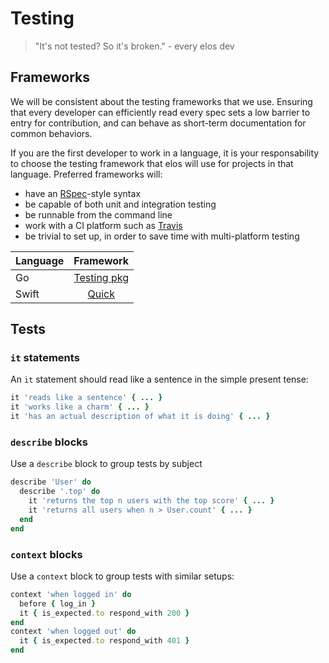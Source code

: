 Testing
=======

> "It's not tested? So it's broken." - every elos dev

Frameworks
----------

We will be consistent about the testing frameworks that we use. Ensuring that every developer can efficiently read every spec sets a low barrier to entry for contribution, and can behave as short-term documentation for common behaviors.

If you are the first developer to work in a language, it is your responsability to choose the testing framework that elos will use for projects in that language. Preferred frameworks will:

- have an [RSpec](http://rspec.info/)-style syntax
- be capable of both unit and integration testing
- be runnable from the command line
- work with a CI platform such as [Travis](https://travis-ci.org/first_sync)
- be trivial to set up, in order to save time with multi-platform testing

| Language | Framework                                     |
| -------- | :-------------------------------------------: |
| Go       | [Testing pkg](http://golang.org/pkg/testing/)  |
| Swift    | [Quick](https://github.com/Quick/Quick)       |

Tests
-----

### `it` statements

An `it` statement should read like a sentence in the simple present tense:

```ruby
it 'reads like a sentence' { ... }
it 'works like a charm' { ... }
it 'has an actual description of what it is doing' { ... }
```

### `describe` blocks

Use a `describe` block to group tests by subject

```ruby
describe 'User' do
  describe '.top' do
    it 'returns the top n users with the top score' { ... }
    it 'returns all users when n > User.count' { ... }
  end
end
```

### `context` blocks

Use a `context` block to group tests with similar setups:

```ruby
context 'when logged in' do
  before { log_in }
  it { is_expected.to respond_with 200 }
end
context 'when logged out' do
  it { is_expected.to respond_with 401 }
end
```
